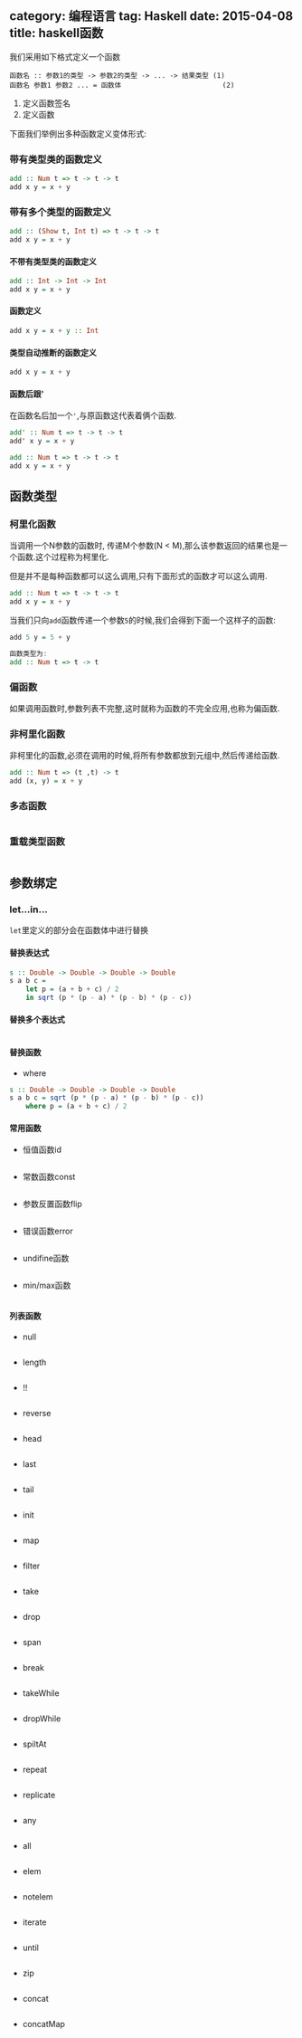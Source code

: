 category: 编程语言
tag: Haskell
date: 2015-04-08
title: haskell函数
---
我们采用如下格式定义一个函数
```
函数名 :: 参数1的类型 -> 参数2的类型 -> ... -> 结果类型 (1)
函数名 参数1 参数2 ... = 函数体                         (2)
```
1. 定义函数签名
2. 定义函数

下面我们举例出多种函数定义变体形式:

### 带有类型类的函数定义

```haskell
add :: Num t => t -> t -> t
add x y = x + y
```

### 带有多个类型的函数定义

```haskell
add :: (Show t, Int t) => t -> t -> t
add x y = x + y
```

#### 不带有类型类的函数定义
```haskell
add :: Int -> Int -> Int
add x y = x + y
```

#### 函数定义
```haskell
add x y = x + y :: Int
```

#### 类型自动推断的函数定义
```haskell
add x y = x + y
```

#### 函数后跟'
在函数名后加一个`'`,与原函数这代表着俩个函数.
```haskell
add' :: Num t => t -> t -> t
add' x y = x + y

add :: Num t => t -> t -> t
add x y = x + y

```

## 函数类型
### 柯里化函数
当调用一个N参数的函数时, 传递M个参数(N < M),那么该参数返回的结果也是一个函数.这个过程称为柯里化.

但是并不是每种函数都可以这么调用,只有下面形式的函数才可以这么调用.
```haskell
add :: Num t => t -> t -> t
add x y = x + y
```

当我们只向`add`函数传递一个参数`5`的时候,我们会得到下面一个这样子的函数:
```haskell
add 5 y = 5 + y

函数类型为:
add :: Num t => t -> t
```

### 偏函数
如果调用函数时,参数列表不完整,这时就称为函数的不完全应用,也称为偏函数.


### 非柯里化函数
非柯里化的函数,必须在调用的时候,将所有参数都放到元组中,然后传递给函数.
```haskell
add :: Num t => (t ,t) -> t
add (x, y) = x + y
```

### 多态函数
```haskell

```

### 重载类型函数
```haskell

```

## 参数绑定

### let...in...
`let`里定义的部分会在函数体中进行替换
#### 替换表达式
```haskell
s :: Double -> Double -> Double -> Double
s a b c =
    let p = (a + b + c) / 2
    in sqrt (p * (p - a) * (p - b) * (p - c))
```
#### 替换多个表达式
```haskell

```

#### 替换函数
* where
```haskell
s :: Double -> Double -> Double -> Double
s a b c = sqrt (p * (p - a) * (p - b) * (p - c))
    where p = (a + b + c) / 2
```

#### 常用函数
* 恒值函数id

```haskell

```
* 常数函数const

```haskell

```
* 参数反置函数flip

```haskell

```
* 错误函数error

```haskell

```
* undifine函数

```haskell

```
* min/max函数
```haskell

```

#### 列表函数
* null

```haskell

```
* length

```haskell

```
* !!

```haskell

```
* reverse

```haskell

```
* head

```haskell

```
* last

```haskell

```
* tail

```haskell

```
* init

```haskell

```
* map


```haskell

```
* filter

```haskell

```
* take

```haskell

```
* drop

```haskell

```
* span

```haskell

```
* break

```haskell

```
* takeWhile

```haskell

```
* dropWhile

```haskell

```
* spiltAt

```haskell

```
* repeat

```haskell

```
* replicate

```haskell

```
* any

```haskell

```
* all

```haskell

```
* elem

```haskell

```
* notelem

```haskell

```
* iterate

```haskell

```
* until

```haskell

```
* zip

```haskell

```
* concat

```haskell

```
* concatMap


